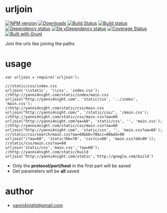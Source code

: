 urljoin
========
[![NPM version][npm-image]][npm-url] [![Downloads][downloads-image]][npm-url] [![Build Status][travis-image]][travis-url] [![Build status][appveyor-image]][appveyor-url] [![Dependency status][david-dm-image]][david-dm-url] [![De vDependency status][david-dm-dev-image]][david-dm-dev-url] [![Coverage Status][coveralls-image]][coveralls-url] [![Built with Grunt][grunt-image]][grunt-url]

Join the urls like joining the paths


usage
========

    var urljoin = require('urljoin');
    
    ///static/css/index.css
    urljoin('\\static', '\\css', 'index.css');
    //http://yanni4night.com/static/index/main.css
    urljoin("http://yanni4night.com", 'static/css', '../index', 'main.css');
    //http://yanni4night.com/static/css/main.css
    urljoin("http://yanni4night.com/", '/static/css/', '/main.css');
    //http://yanni4night.com/static/css/main.css?aa=60
    urljoin("http://yanni4night.com?aa=60", 'static/css', '', 'main.css');
    //http://yanni4night.com/static/css/main.css?aa=60
    urljoin("http://yanni4night.com", 'static/css', '', 'main.css?aa=60');
    ///static/css/search/main.css?aa=60&bb=70&cc=80&dd=90
    urljoin("/?aa=60", 'static?bb=70', 'css?cc=80', 'main.css?dd=90'));
    //static/css/main.css?aa=60
    urljoin('static/css','main.css','?aa=60');
    //http://yanni4night.com/static/build
    urljoin('http://yanni4night.com/static','http://google.com/build')


 - Only the **protocol/port/host** in the first part will be saved
 - Get parameters will be **all** saved

author
========

 - yanni4night@gmail.com

[npm-url]: https://npmjs.org/package/urljoin
[downloads-image]: http://img.shields.io/npm/dm/urljoin.svg
[npm-image]: http://img.shields.io/npm/v/urljoin.svg
[travis-url]: https://travis-ci.org/yanni4night/urljoin
[travis-image]: http://img.shields.io/travis/yanni4night/urljoin.svg
[appveyor-image]:https://ci.appveyor.com/api/projects/status/bsu9w9ar8pboc2nj?svg=true
[appveyor-url]:https://ci.appveyor.com/project/yanni4night/urljoin
[david-dm-url]:https://david-dm.org/yanni4night/urljoin
[david-dm-image]:https://david-dm.org/yanni4night/urljoin.svg
[david-dm-dev-url]:https://david-dm.org/yanni4night/urljoin#info=devDependencies
[david-dm-dev-image]:https://david-dm.org/yanni4night/urljoin/dev-status.svg
[coveralls-url]:https://coveralls.io/r/yanni4night/urljoin?branch=master
[coveralls-image]:https://coveralls.io/repos/yanni4night/urljoin/badge.png?branch=master
[grunt-url]:http://gruntjs.com/
[grunt-image]: http://img.shields.io/badge/BUILT%20WITH-GRUNT-yellow.svg
